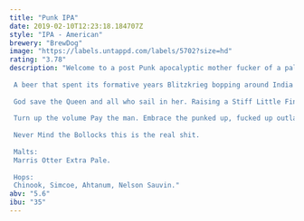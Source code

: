 ```yaml
---
title: "Punk IPA"
date: 2019-02-10T12:23:18.184707Z
style: "IPA - American"
brewery: "BrewDog"
image: "https://labels.untappd.com/labels/5702?size=hd"
rating: "3.78"
description: "Welcome to a post Punk apocalyptic mother fucker of a pale ale.  A beer that spent its formative years Blitzkrieg bopping around India and the sub continent. Quintessential Empire with an anarchic twist.  God save the Queen and all who sail in her. Raising a Stiff Little Finger to IPAs that have come before and those it is yet to meet.  Turn up the volume Pay the man. Embrace the punked up, fucked up outlaw elite.  Never Mind the Bollocks this is the real shit.  Malts: Marris Otter Extra Pale.  Hops: Chinook, Simcoe, Ahtanum, Nelson Sauvin."
abv: "5.6"
ibu: "35"
---
```

